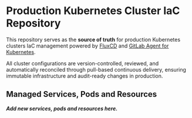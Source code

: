 # Production Kubernetes Cluster IaC Repository

This repository serves as the **source of truth** for production Kubernetes clusters IaC management powered by [FluxCD](https://fluxcd.io/) and [GitLab Agent for Kubernetes](https://docs.gitlab.com/ee/user/clusters/agent/).

All cluster configurations are version-controlled, reviewed, and automatically reconciled through pull-based continuous delivery, ensuring immutable infrastructure and audit-ready changes in production.

## Managed Services, Pods and Resources

***Add new services, pods and resources here.***
